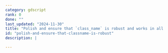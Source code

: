 ```yaml
---
category: gdscript
rank: 0
done: ""
last_updated: "2024-11-30"
title: "Polish and ensure that `class_name` is robust and works in all cases"
id: "polish-and-ensure-that-classname-is-robust"
description: |

---
```

